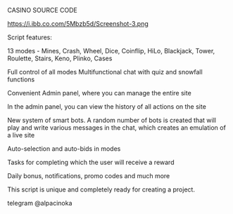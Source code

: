 CASINO SOURCE CODE

https://i.ibb.co.com/5Mbzb5d/Screenshot-3.png

Script features:

13 modes - Mines, Crash, Wheel, Dice, Coinflip, HiLo, Blackjack, Tower, Roulette, Stairs, Keno, Plinko, Cases

Full control of all modes
Multifunctional chat with quiz and snowfall functions

Convenient Admin panel, where you can manage the entire site

In the admin panel, you can view the history of all actions on the site

New system of smart bots. A random number of bots is created that will play and write various messages in the chat, which creates an emulation of a live site

Auto-selection and auto-bids in modes

Tasks for completing which the user will receive a reward

Daily bonus, notifications, promo codes and much more

This script is unique and completely ready for creating a project.

telegram @alpacinoka
